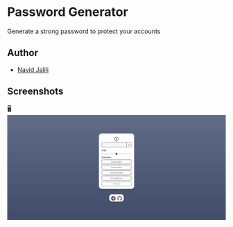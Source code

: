 
# Password Generator

Generate a strong password to protect your accounts

## Author

- [Navid Jalili](https://github.com/Navid-JL)

## Screenshots

:desktop_computer:
![Desktop Version](https://github.com/Navid-JL/passwordGenerator/blob/main/img/desktop.jpg?raw=true)
